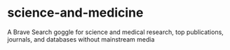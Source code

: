# science-and-medicine
A Brave Search goggle for science and medical research, top publications, journals, and databases without mainstream media
